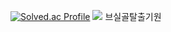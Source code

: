 [![Solved.ac Profile](http://mazassumnida.wtf/api/generate_badge?boj=hatake0901)](https://solved.ac/hatake0901)
<img src="https://img.shields.io/badge/326CE5?style=for-the-badge&logo=Kubernetes&logoColor=blue">
브실골탈출기원
